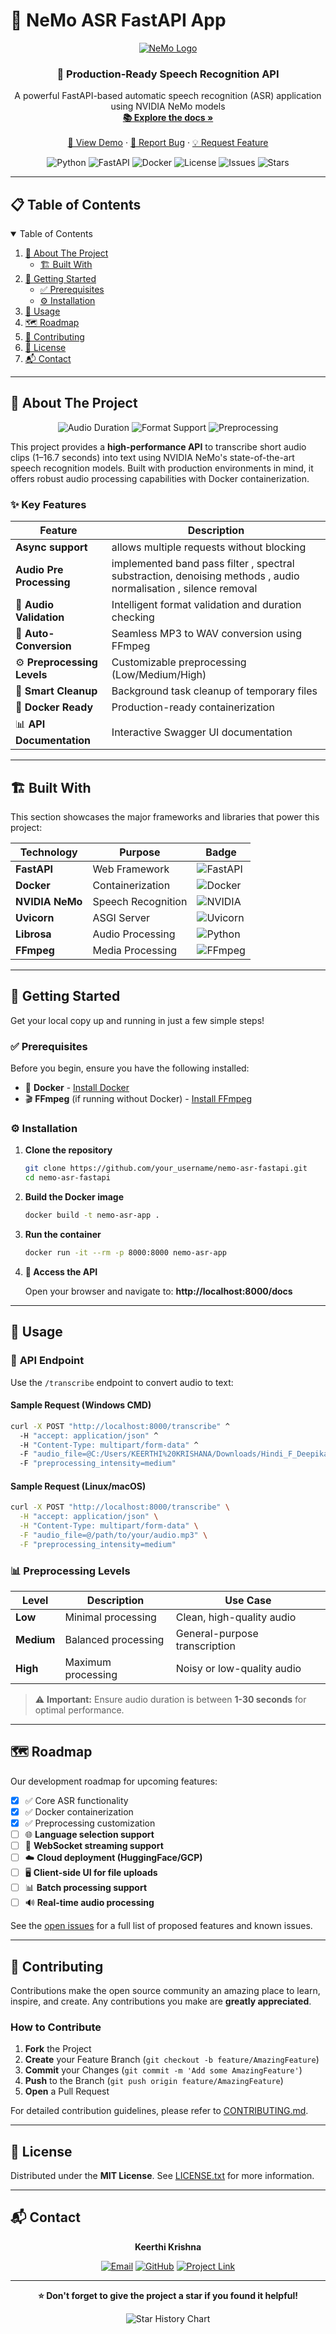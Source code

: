# 🧠 NeMo ASR FastAPI App

<div align="center">
  <a href="https://github.com/your_username/nemo-asr-fastapi">
    <img src="https://img.shields.io/badge/NVIDIA-NeMo-green?style=for-the-badge&logo=nvidia" alt="NeMo Logo">
  </a>

  <h3 align="center">🎤 Production-Ready Speech Recognition API</h3>

  <p align="center">
    A powerful FastAPI-based automatic speech recognition (ASR) application using NVIDIA NeMo models
    <br />
    <a href="https://github.com/your_username/nemo-asr-fastapi"><strong>📚 Explore the docs »</strong></a>
    <br />
    <br />
    <a href="https://github.com/your_username/nemo-asr-fastapi">🎯 View Demo</a>
    ·
    <a href="https://github.com/your_username/nemo-asr-fastapi/issues">🐛 Report Bug</a>
    ·
    <a href="https://github.com/your_username/nemo-asr-fastapi/issues">💡 Request Feature</a>
  </p>
</div>

<!-- BADGES -->
<div align="center">

![Python](https://img.shields.io/badge/python-v3.8+-blue.svg)
![FastAPI](https://img.shields.io/badge/FastAPI-005571?style=flat&logo=fastapi)
![Docker](https://img.shields.io/badge/docker-%230db7ed.svg?style=flat&logo=docker&logoColor=white)
![License](https://img.shields.io/github/license/your_username/nemo-asr-fastapi.svg)
![Issues](https://img.shields.io/github/issues/your_username/nemo-asr-fastapi.svg)
![Stars](https://img.shields.io/github/stars/your_username/nemo-asr-fastapi.svg)

</div>

---

## 📋 **Table of Contents**

<details open="open">
  <summary>Table of Contents</summary>
  <ol>
    <li>
      <a href="#about-the-project">🎯 About The Project</a>
      <ul>
        <li><a href="#built-with">🏗️ Built With</a></li>
      </ul>
    </li>
    <li>
      <a href="#getting-started">🚀 Getting Started</a>
      <ul>
        <li><a href="#prerequisites">✅ Prerequisites</a></li>
        <li><a href="#installation">⚙️ Installation</a></li>
      </ul>
    </li>
    <li><a href="#usage">🧠 Usage</a></li>
    <li><a href="#roadmap">🗺️ Roadmap</a></li>
    <li><a href="#contributing">🤝 Contributing</a></li>
    <li><a href="#license">📄 License</a></li>
    <li><a href="#contact">📬 Contact</a></li>
  </ol>
</details>

---

## 🎯 **About The Project**

<div align="center">
  <img src="https://img.shields.io/badge/Audio%20Processing-1--30%20seconds-brightgreen?style=for-the-badge" alt="Audio Duration">
  <img src="https://img.shields.io/badge/Format%20Support-MP3%20%7C%20WAV-blue?style=for-the-badge" alt="Format Support">
  <img src="https://img.shields.io/badge/Preprocessing-3%20Levels-orange?style=for-the-badge" alt="Preprocessing">
</div>

This project provides a **high-performance API** to transcribe short audio clips (1–16.7 seconds) into text using NVIDIA NeMo's state-of-the-art speech recognition models. Built with production environments in mind, it offers robust audio processing capabilities with Docker containerization.

### ✨ **Key Features**

| Feature | Description |
|---------|-------------|
|**Async support** |allows multiple requests without blocking |
| **Audio Pre Processing**| implemented band pass filter , spectral substraction, denoising methods , audio normalisation , silence removal |
| 🎵 **Audio Validation** | Intelligent format validation and duration checking |
| 🔄 **Auto-Conversion** | Seamless MP3 to WAV conversion using FFmpeg |
| ⚙️ **Preprocessing Levels** | Customizable preprocessing (Low/Medium/High) |
| 🧹 **Smart Cleanup** | Background task cleanup of temporary files |
| 🐳 **Docker Ready** | Production-ready containerization |
| 📊 **API Documentation** | Interactive Swagger UI documentation |

---

## 🏗️ **Built With**

This section showcases the major frameworks and libraries that power this project:

<div align="center">

| Technology | Purpose | Badge |
|------------|---------|-------|
| **FastAPI** | Web Framework | ![FastAPI](https://img.shields.io/badge/FastAPI-005571?style=flat&logo=fastapi&logoColor=white) |
| **Docker** | Containerization | ![Docker](https://img.shields.io/badge/docker-%230db7ed.svg?style=flat&logo=docker&logoColor=white) |
| **NVIDIA NeMo** | Speech Recognition | ![NVIDIA](https://img.shields.io/badge/NVIDIA-NeMo-76B900?style=flat&logo=nvidia) |
| **Uvicorn** | ASGI Server | ![Uvicorn](https://img.shields.io/badge/Uvicorn-4051B5?style=flat) |
| **Librosa** | Audio Processing | ![Python](https://img.shields.io/badge/Librosa-3776AB?style=flat&logo=python&logoColor=white) |
| **FFmpeg** | Media Processing | ![FFmpeg](https://img.shields.io/badge/FFmpeg-007808?style=flat&logo=ffmpeg&logoColor=white) |

</div>

---

## 🚀 **Getting Started**

Get your local copy up and running in just a few simple steps!

### ✅ **Prerequisites**

Before you begin, ensure you have the following installed:

- 🐳 **Docker** - [Install Docker](https://docs.docker.com/get-docker/)
- 🎬 **FFmpeg** (if running without Docker) - [Install FFmpeg](https://ffmpeg.org/download.html)

### ⚙️ **Installation**

1. **Clone the repository**
   ```bash
   git clone https://github.com/your_username/nemo-asr-fastapi.git
   cd nemo-asr-fastapi
   ```

2. **Build the Docker image**
   ```bash
   docker build -t nemo-asr-app .
   ```

3. **Run the container**
   ```bash
   docker run -it --rm -p 8000:8000 nemo-asr-app
   ```

4. **🎉 Access the API**
   
   Open your browser and navigate to: **http://localhost:8000/docs**

---

## 🧠 **Usage**

### 🎯 **API Endpoint**

Use the `/transcribe` endpoint to convert audio to text:

#### **Sample Request (Windows CMD)**
```bash
curl -X POST "http://localhost:8000/transcribe" ^
  -H "accept: application/json" ^
  -H "Content-Type: multipart/form-data" ^
  -F "audio_file=@C:/Users/KEERTHI%20KRISHANA/Downloads/Hindi_F_Deepika.mp3" ^
  -F "preprocessing_intensity=medium"
```

#### **Sample Request (Linux/macOS)**
```bash
curl -X POST "http://localhost:8000/transcribe" \
  -H "accept: application/json" \
  -H "Content-Type: multipart/form-data" \
  -F "audio_file=@/path/to/your/audio.mp3" \
  -F "preprocessing_intensity=medium"
```

### 📊 **Preprocessing Levels**

| Level | Description | Use Case |
|-------|-------------|----------|
| **Low** | Minimal processing | Clean, high-quality audio |
| **Medium** | Balanced processing | General-purpose transcription |
| **High** | Maximum processing | Noisy or low-quality audio |

> ⚠️ **Important:** Ensure audio duration is between **1-30 seconds** for optimal performance.

---

## 🗺️ **Roadmap**

Our development roadmap for upcoming features:

- [x] ✅ Core ASR functionality
- [x] ✅ Docker containerization
- [x] ✅ Preprocessing customization
- [ ] 🌐 **Language selection support**
- [ ] 📡 **WebSocket streaming support**
- [ ] ☁️ **Cloud deployment (HuggingFace/GCP)**
- [ ] 🖥️ **Client-side UI for file uploads**
- [ ] 📊 **Batch processing support**
- [ ] 🔊 **Real-time audio processing**

See the [open issues](https://github.com/your_username/nemo-asr-fastapi/issues) for a full list of proposed features and known issues.

---

## 🤝 **Contributing**

Contributions make the open source community an amazing place to learn, inspire, and create. Any contributions you make are **greatly appreciated**.

### **How to Contribute**

1. **Fork** the Project
2. **Create** your Feature Branch (`git checkout -b feature/AmazingFeature`)
3. **Commit** your Changes (`git commit -m 'Add some AmazingFeature'`)
4. **Push** to the Branch (`git push origin feature/AmazingFeature`)
5. **Open** a Pull Request

For detailed contribution guidelines, please refer to [CONTRIBUTING.md](CONTRIBUTING.md).

---

## 📄 **License**

Distributed under the **MIT License**. See [LICENSE.txt](LICENSE.txt) for more information.

---

## 📬 **Contact**

<div align="center">

**Keerthi Krishna**

[![Email](https://img.shields.io/badge/Email-keerthikrishna@example.com-red?style=for-the-badge&logo=gmail&logoColor=white)](mailto:skeerthi.krish@gmail.com)
[![GitHub](https://img.shields.io/badge/GitHub-your_username-black?style=for-the-badge&logo=github&logoColor=white)](https://github.com/keerthikrish10)
[![Project Link](https://img.shields.io/badge/Project-nemo--asr--fastapi-blue?style=for-the-badge&logo=github&logoColor=white)](https://github.com/keerthikrish10/asr/)

</div>

---

<div align="center">
  <p><strong>⭐ Don't forget to give the project a star if you found it helpful!</strong></p>
  
  ![Star History Chart](https://api.star-history.com/svg?repos=your_username/nemo-asr-fastapi&type=Date)
</div>
